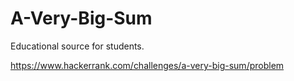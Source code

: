 # A-Very-Big-Sum
Educational source for students.

https://www.hackerrank.com/challenges/a-very-big-sum/problem
